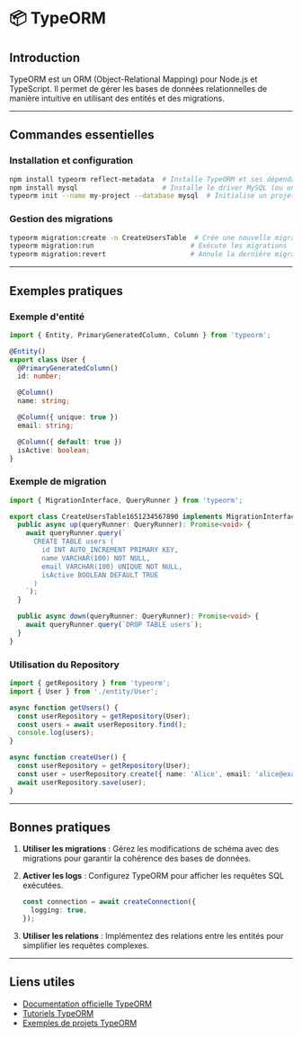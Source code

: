 # 📦 TypeORM

## Introduction

TypeORM est un ORM (Object-Relational Mapping) pour Node.js et TypeScript. Il permet de gérer les bases de données relationnelles de manière intuitive en utilisant des entités et des migrations.

---

## Commandes essentielles

### Installation et configuration

```bash
npm install typeorm reflect-metadata  # Installe TypeORM et ses dépendances
npm install mysql                     # Installe le driver MySQL (ou un autre driver comme `pg` pour PostgreSQL)
typeorm init --name my-project --database mysql  # Initialise un projet TypeORM
```

### Gestion des migrations

```bash
typeorm migration:create -n CreateUsersTable  # Crée une nouvelle migration
typeorm migration:run                        # Exécute les migrations
typeorm migration:revert                     # Annule la dernière migration
```

---

## Exemples pratiques

### Exemple d'entité

```typescript
import { Entity, PrimaryGeneratedColumn, Column } from 'typeorm';

@Entity()
export class User {
  @PrimaryGeneratedColumn()
  id: number;

  @Column()
  name: string;

  @Column({ unique: true })
  email: string;

  @Column({ default: true })
  isActive: boolean;
}
```

### Exemple de migration

```typescript
import { MigrationInterface, QueryRunner } from 'typeorm';

export class CreateUsersTable1651234567890 implements MigrationInterface {
  public async up(queryRunner: QueryRunner): Promise<void> {
    await queryRunner.query(`
      CREATE TABLE users (
        id INT AUTO_INCREMENT PRIMARY KEY,
        name VARCHAR(100) NOT NULL,
        email VARCHAR(100) UNIQUE NOT NULL,
        isActive BOOLEAN DEFAULT TRUE
      )
    `);
  }

  public async down(queryRunner: QueryRunner): Promise<void> {
    await queryRunner.query(`DROP TABLE users`);
  }
}
```

### Utilisation du Repository

```typescript
import { getRepository } from 'typeorm';
import { User } from './entity/User';

async function getUsers() {
  const userRepository = getRepository(User);
  const users = await userRepository.find();
  console.log(users);
}

async function createUser() {
  const userRepository = getRepository(User);
  const user = userRepository.create({ name: 'Alice', email: 'alice@example.com' });
  await userRepository.save(user);
}
```

---

## Bonnes pratiques

1. **Utiliser les migrations** : Gérez les modifications de schéma avec des migrations pour garantir la cohérence des bases de données.
2. **Activer les logs** : Configurez TypeORM pour afficher les requêtes SQL exécutées.

   ```typescript
   const connection = await createConnection({
     logging: true,
   });
   ```

3. **Utiliser les relations** : Implémentez des relations entre les entités pour simplifier les requêtes complexes.

---

## Liens utiles

- [Documentation officielle TypeORM](https://typeorm.io/)
- [Tutoriels TypeORM](https://typeorm.io/#/tutorials)
- [Exemples de projets TypeORM](https://github.com/typeorm/typeorm/tree/master/sample)
